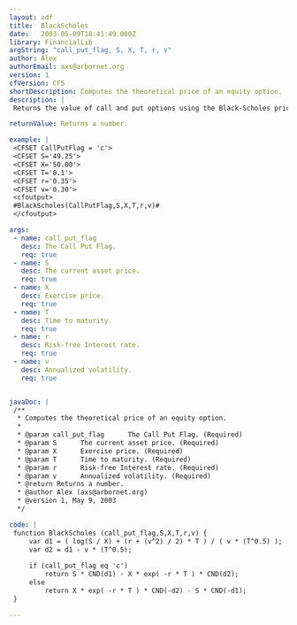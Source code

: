 ```yaml
---
layout: udf
title:  BlackScholes
date:   2003-05-09T18:41:49.000Z
library: FinancialLib
argString: "call_put_flag, S, X, T, r, v"
author: Alex
authorEmail: axs@arbornet.org
version: 1
cfVersion: CF5
shortDescription: Computes the theoretical price of an equity option.
description: |
 Returns the value of call and put options using the Black-Scholes pricing formula. S is the current asset price, X is the exercise price, r is the risk-free interest rate, T is the time to maturity of the option in years, v is annualized volatility. This code requires the cumulative normal distribution function CND().

returnValue: Returns a number.

example: |
 <CFSET CallPutFlag = 'c'>
 <CFSET S='49.25'>
 <CFSET X='50.00'>
 <CFSET T='0.1'>
 <CFSET r='0.35'>
 <CFSET v='0.30'>
 <cfoutput>
 #BlackScholes(CallPutFlag,S,X,T,r,v)#
 </cfoutput>

args:
 - name: call_put_flag
   desc: The Call Put Flag.
   req: true
 - name: S
   desc: The current asset price.
   req: true
 - name: X
   desc: Exercise price.
   req: true
 - name: T
   desc: Time to maturity.
   req: true
 - name: r
   desc: Risk-free Interest rate.
   req: true
 - name: v
   desc: Annualized volatility.
   req: true


javaDoc: |
 /**
  * Computes the theoretical price of an equity option.
  * 
  * @param call_put_flag      The Call Put Flag. (Required)
  * @param S      The current asset price. (Required)
  * @param X      Exercise price. (Required)
  * @param T      Time to maturity. (Required)
  * @param r      Risk-free Interest rate. (Required)
  * @param v      Annualized volatility. (Required)
  * @return Returns a number. 
  * @author Alex (axs@arbornet.org) 
  * @version 1, May 9, 2003 
  */

code: |
 function BlackScholes (call_put_flag,S,X,T,r,v) {
     var d1 = ( log(S / X) + (r + (v^2) / 2) * T ) / ( v * (T^0.5) );
     var d2 = d1 - v * (T^0.5);
 
     if (call_put_flag eq 'c')
         return S * CND(d1) - X * exp( -r * T ) * CND(d2);
     else
         return X * exp( -r * T ) * CND(-d2) - S * CND(-d1);
 }

---
```


